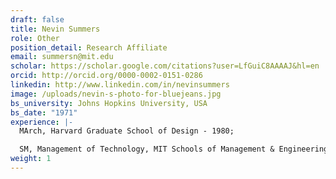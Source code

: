 ```yaml
---
draft: false
title: Nevin Summers
role: Other
position_detail: Research Affiliate
email: summersn@mit.edu
scholar: https://scholar.google.com/citations?user=LfGuiC8AAAAJ&hl=en
orcid: http://orcid.org/0000-0002-0151-0286
linkedin: http://www.linkedin.com/in/nevinsummers
image: /uploads/nevin-s-photo-for-bluejeans.jpg
bs_university: Johns Hopkins University, USA
bs_date: "1971"
experience: |-
  MArch, Harvard Graduate School of Design - 1980;  

  SM, Management of Technology, MIT Schools of Management & Engineering - 1993
weight: 1
---
```


